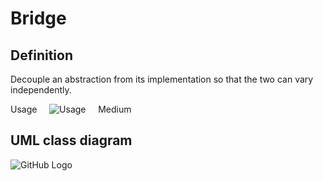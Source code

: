 # Bridge

## Definition

Decouple an abstraction from its implementation so that the two can vary independently.

Usage     ![Usage](../../../docs/Pictures/Usage3.png)     Medium

## UML class diagram

![GitHub Logo](../../../docs/Diagrams/UML/DesignPatterns/Bridge.png)
